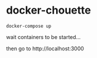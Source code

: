 # docker-chouette

```
docker-compose up
```
wait containers to be started...

then go to http://localhost:3000
